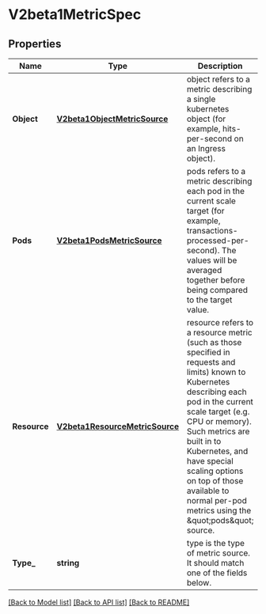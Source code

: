 # V2beta1MetricSpec

## Properties
Name | Type | Description | Notes
------------ | ------------- | ------------- | -------------
**Object** | [**V2beta1ObjectMetricSource**](v2beta1.ObjectMetricSource.md) | object refers to a metric describing a single kubernetes object (for example, hits-per-second on an Ingress object). | [optional] [default to null]
**Pods** | [**V2beta1PodsMetricSource**](v2beta1.PodsMetricSource.md) | pods refers to a metric describing each pod in the current scale target (for example, transactions-processed-per-second).  The values will be averaged together before being compared to the target value. | [optional] [default to null]
**Resource** | [**V2beta1ResourceMetricSource**](v2beta1.ResourceMetricSource.md) | resource refers to a resource metric (such as those specified in requests and limits) known to Kubernetes describing each pod in the current scale target (e.g. CPU or memory). Such metrics are built in to Kubernetes, and have special scaling options on top of those available to normal per-pod metrics using the \&quot;pods\&quot; source. | [optional] [default to null]
**Type_** | **string** | type is the type of metric source.  It should match one of the fields below. | [default to null]

[[Back to Model list]](../README.md#documentation-for-models) [[Back to API list]](../README.md#documentation-for-api-endpoints) [[Back to README]](../README.md)


